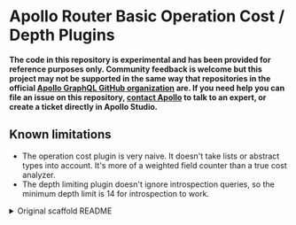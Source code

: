 # Apollo Router Basic Operation Cost / Depth Plugins

**The code in this repository is experimental and has been provided for reference purposes only. Community feedback is welcome but this project may not be supported in the same way that repositories in the official [Apollo GraphQL GitHub organization](https://github.com/apollographql) are. If you need help you can file an issue on this repository, [contact Apollo](https://www.apollographql.com/contact-sales) to talk to an expert, or create a ticket directly in Apollo Studio.**

## Known limitations

- The operation cost plugin is very naive. It doesn't take lists or abstract types into account. It's more of a weighted field counter than a true cost analyzer.
- The depth limiting plugin doesn't ignore introspection queries, so the minimum depth limit is 14 for introspection to work.

<details>
  <summary>Original scaffold README</summary>

# Apollo Router project

This generated project is set up to create a custom Apollo Router binary that may include plugins that you have written.

> Note: The Apollo Router is made available under the Elastic License v2.0 (ELv2).
> Read [our licensing page](https://www.apollographql.com/docs/resources/elastic-license-v2-faq/) for more details.

# Compile the router

To create a debug build use the following command.

```bash
cargo build
```

Your debug binary is now located in `target/debug/router`

For production, you will want to create a release build.

```bash
cargo build --release
```

Your release binary is now located in `target/release/router`

# Run the Apollo Router

1. Download the example schema

   ```bash
   curl -sSL https://supergraph.demo.starstuff.dev/ > supergraph-schema.graphql
   ```

2. Run the Apollo Router

   During development it is convenient to use `cargo run` to run the Apollo Router as it will

   ```bash
   cargo run -- --hot-reload --config router.yaml --supergraph supergraph-schema.graphql
   ```

> If you are using managed federation you can set APOLLO_KEY and APOLLO_GRAPH_REF environment variables instead of specifying the supergraph as a file.

# Create a plugin

1. From within your project directory scaffold a new plugin
   ```bash
   cargo router plugin create hello_world
   ```
2. Select the type of plugin you want to scaffold:

   ```bash
   Select a plugin template:
   > "basic"
   "auth"
   "tracing"
   ```

   The different templates are:

   - basic - a barebones plugin.
   - auth - a basic authentication plugin that could make an external call.
   - tracing - a plugin that adds a custom span and a log message.

   Choose `basic`.

3. Add the plugin to the `router.yaml`

   ```yaml
   plugins:
     starstuff.hello_world:
       message: "Starting my plugin"
   ```

4. Run the Apollo Router and see your plugin start up

   ```bash
   cargo run -- --hot-reload --config router.yaml --supergraph supergraph-schema.graphql
   ```

   In your output you should see something like:

   ```bash
   2022-05-21T09:16:33.160288Z  INFO router::plugins::hello_world: Starting my plugin
   ```

# Remove a plugin

1. From within your project run the following command. It makes a best effort to remove the plugin, but your mileage may vary.
   ```bash
   cargo router plugin remove hello_world
   ```
   </details>
